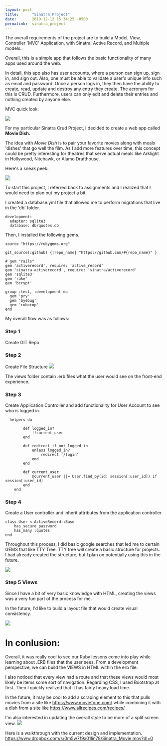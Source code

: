 ```yaml
---
layout: post
title:      "Sinatra Project"
date:       2019-12-12 15:34:25 -0500
permalink:  sinatra_project
---
```



The overall requirements of the project are to build a Model, View, Controller 'MVC' Application, with Sinatra, Active Record, and Multiple models. 

Overall, this is a simple app that follows the basic functionality of many apps used around the web.

In detail, this app also has user accounts, where a person can sign up, sign in, and sign out.
Also, one must be able to validate a user's unique info such as email and password. Once a person logs in, they then have the ability to create, read, update and destroy any entry they create. The acronym for this is CRUD. Furthermore, users can only edit and delete their entries and nothing created by anyone else.

MVC quick look:

![](https://p-066764.f2.n0.cdn.getcloudapp.com/items/Z4uwLzRP/Image+2019-12-15+at+5.31.30+PM.png?v=aa60a2be7b5db22ca82f7a35b4f466cfhttp://)

For my particular Sinatra Crud Project, I decided to create a web app called **Movie Dish.**

The idea with *Movie Dish* is to pair your favorite movies along with meals 'dishes' that go well the film. As I add more features over time, this concept could be pretty interesting for theatres that serve actual meals like Arklight in Hollywood, Nitehawk, or Alamo Drafthouse.


Here's a sneak peek:

![](https://p-066764.f2.n0.cdn.getcloudapp.com/items/E0uEbPN8/Image+2019-12-15+at+5.17.32+PM.png?v=d08cf414b42bcd7e2bb9ac902ef475bfhttp://)


To start this project, I referred back to assignments and I realized that I would need to plan out my project a bit. 


I created a database.yml file that allowed me to perform migrations that live in the 'db' folder.

```
development:
  adapter: sqlite3
  database: db/quotes.db

```

Then, I installed the following gems.

```
source "https://rubygems.org"

git_source(:github) {|repo_name| "https://github.com/#{repo_name}" }

# gem "rails"
gem 'activerecord', require: 'active_record'
gem 'sinatra-activerecord', require: 'sinatra/activerecord'
gem 'sqlite3'
gem 'rake'
gem 'bcrypt'

group :test, :development do
  gem 'pry'
  gem 'byebug'
  gem 'rubocop'
end
```

My overall flow  was as follows:

### Step 1
Create GIT Repo

### Step 2 
Create File Structure
![](https://p-066764.f2.n0.cdn.getcloudapp.com/items/BluNZEnO/Image+2019-12-15+at+5.49.20+PM.png?v=be09ac5b4c445d6208efe3623a6461f3http://)


The views folder contain .erb files what the user would see on the front-end experience.


### Step 3
Create Application Controller and add functionality for User Account to see who is logged in.

```
  helpers do
       
        def logged_in?
            !!current_user
        end

        def redirect_if_not_logged_in
            unless logged_in?
                redirect '/login'
            end
        end
        
        def current_user
            @current_user ||= User.find_by(id: session[:user_id]) if session[:user_id]
        end
    end
```

### Step 4
Create a User controller and inherit attributes from the application controller
```
class User < ActiveRecord::Base
    has_secure_password
    has_many :quotes
end
```


Throughout this process, I did basic google searches that led me to certain GEMS that like TTY Tree.  TTY tree will create a basic structure for projects. I had already created the structure, but I plan on potentially using this in the future.

![](https://p-066764.f2.n0.cdn.getcloudapp.com/items/xQu0WvyK/Image+2019-12-15+at+5.44.21+PM.png?v=87bf44f806a9b77caf8a3aec885baab0http://)


### Step 5 Views

Since I have a bit of very basic knowledge with HTML, creating the views was a very fun part of the process for me. 

In the future, I'd like to build a layout file that would create visual consistency.

![](https://p-066764.f2.n0.cdn.getcloudapp.com/items/d5ueveDZ/Image+2019-12-15+at+7.14.42+PM.png?v=eae15cc77604745e53da30facd29592chttp://)

# In conlusion: 
Overall, it was really cool to see our Ruby lessons come into play while learning about .ERB files that the user sees. From a development perspective, we can build the VIEWS in HTML within the erb file.

I also noticed that every view had a route and that these views would most likely be items some sort of navigation. Regarding CSS, I used Bootstrap at first. Then I quickly realized that it has fairly heavy load time.

In the future, it may be cool to add a scraping element to this that pulls movies from a site like https://www.moviefone.com/ while combining it with a dish from a site like https://www.allrecipes.com/recipes/

I'm also interested in updating the overall style to be more of a split screen view.
![](https://www.google.com/url?sa=i&source=images&cd=&ved=2ahUKEwjLutuD8bjmAhXiUN8KHV0VB0kQjRx6BAgBEAQ&url=https%3A%2F%2Fuxplanet.org%2Fbest-practices-for-split-screen-design-ad8507d92e66&psig=AOvVaw2vRpM5sasJwqWfcb3_8EOq&ust=1576541509253460http://)

Here is a walkthrough with the current design and implementation.
https://www.dropbox.com/s/0m5w7f9x01lin78/Sinatra_Movie.mov?dl=0

